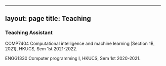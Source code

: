 
---
layout: page
title: Teaching
---

<h3>
    <a name='Teaching Assistant (TA)'></a>Teaching Assistant
</h3>


<div class="media">
    <div class="media-body">
       <p class="media-heading">
          COMP7404 Computational intelligence and machine learning [Section 1B, 2021], HKUCS, Sem 1st 2021-2022.
       </p>
    </div>
</div>

<div class="media">
    <div class="media-body">
       <p class="media-heading">
          ENGG1330 Computer programming I, HKUCS, Sem 1st 2020-2021.
       </p>
    </div>
</div>
